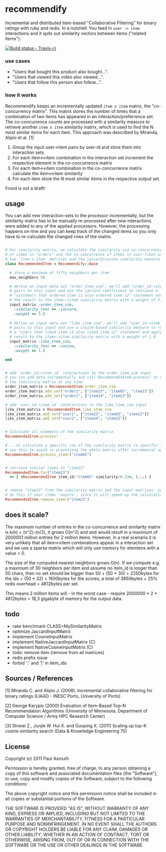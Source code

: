 recommendify
============

Incremental and distributed item-based "Collaborative Filtering" for binary ratings with ruby and redis. In a nutshell: You feed in `user -> item` interactions and it spits out similarity vectors between items ("related items"). 

[ ![Build status - Travis-ci](https://secure.travis-ci.org/paulasmuth/recommendify.png) ](http://travis-ci.org/paulasmuth/recommendify)

### use cases

+ "Users that bought this product also bought...". 
+ "Users that viewed this video also viewed...". 
+ "Users that follow this person also follow...". 



### how it works

Recommendify keeps an incrementally updated `item x item` matrix, the "co-concurrency matrix". This matrix stores the number of times that a combination of two items has appeared in an interaction/preferrence set. The co-concurrence counts are processed with a similarity measure to retrieve another `item x item` similarity matrix, which is used to find the N most similar items for each item. This approach was described by Miranda, Alipio et al. [1]

1. Group the input user->item pairs by user-id and store them into interaction sets
2. For each item<->item combination in the interaction set increment the respective element in the co-concurrence matrix
3. For each item<->item combination in the co-concurrence matrix calculate the item<->item similarity
3. For each item store the N most similar items in the respective output set.


Fnord is not a draft!



usage
-----

You can add new interaction-sets to the processor incrementally, but the similarity matrix has to be manually re-processed after new interactions were added to any of the applied processors. However, the processing happens on-line and you can keep track of the changed items so you only have to re-calculate the changed rows of the matrix.

```ruby

# Our similarity matrix, we calculate the similarity via co-concurrence 
# of items in "orders" and the co-concurrence of items in user-likes using 
# two `item x item` matrices and the jaccard/cosine similarity measure.
class RecommendedItem < Recommendify::Base

  # store a maximum of fifty neighbors per item
  max_neighbors 50

  # define an input data set "order_item_sim". we'll add "order_id->item_id"
  # pairs to this input and use the jaccard coefficient to retrieve a 
  # "customers that ordered item i1 also ordered item i2" statement and apply
  # the result to the item<->item similarity matrix with a weight of 5.0
  input_matrix :order_item_sim, 
    :similarity_func => :jaccard,
    :weight => 5.0
  
  # define an input data set "like_item_sim". we'll add "user_id->item_id"
  # pairs to this input and use a cosine-based similarity measure to retrieve 
  # a "users that liked item i1 also liked item i2" statement and apply the 
  # result to the item<->item similarity matrix with a weight of 1.0
  input_matrix :like_item_sim,
    :similarity_func => :cosine,
    :weight => 1.0

end


# add `order_id->item_id` interactions to the order_item_sim input
# you can add data incrementally and call RecommendedItem.process! to update
# the similarity matrix at any time.
order_item_matrix = RecommendedItem.order_item_sim
order_item_matrix.add_set("order1", ["item23", "item65", "item23"])
order_item_matrix.add_set("order2", ["item14", "item23"])

# add `user_id->item_id` interactions to the like_time_sim input
like_item_matrix = RecommendedItem.like_item_sim
like_item_matrix.add_set("user1", ["item23", "item65", "item23"])
like_item_matrix.add_set("user2", ["item14", "item23"])


# Calculate all elements of the similarity matrix
RecommendedItem.process!

# ...or calculate a specific row of the similarity matrix (a specific item)
# use this to avoid re-processing the whole matrix after incremental updates
RecommendedItem.process_item!("item65")


# retrieve similar items to "item23"
RecommendedItem.for("item23") 
  => [ <RecommendedItem item_id:"item65" similarity:0.23>, (...) ]


# remove "item23" from the similarity matrix and the input matrices. you should 
# do this if your items 'expire', since it will speed up the calculation
RecommendedItem.remove_item!("item23") 

```


does it scale?
--------------

The maximum number of entries in the co-concurrence and similarity matrix is k(n) = (n^2)-(n/2), it grows O(n^2) and and would result in a maximum of 2000001 million entries for 2 million items. However, in a real scenario it is very unlikely that all item<->item combinations appear in a interaction set and we use a sparse matrix which will only use memory for elemtens with a value > 0.

The size of the computed nearest neighbors grows O(n). If we compute e.g. a maximum of 30 neighbors per item and assume no item_id is longer than 50 chars, then no set should be bigger than 50 + (50 * 30) = 2250bytes for the ids + (50 * 32) = 1600bytes for the scores, a total of 3850bytes + 25% redis overhead = 4812bytes per set. 

This means 2 million items will - in the worst case - require 2000000 * 2 * 4812bytes = 18,3 gigabyte of memory for the output data.


todo
-----

+ rake benchmark CLASS=MySimilarityMatrix
+ optimize JaccardInputMatrix
+ implement CosineInputMatrix
+ implement NativeJaccardInputMatrix (C)
+ implement NativeCosineInputMatrix (C)
+ todo: remove item (remove from all matrices)
+ redis prefix issue
+ forbid ':' and '|' in item_ids

Sources / References
--------------------

[1] Miranda C. and Alipio J. (2008). Incremental collaborative ﬁltering for binary ratings (LIAAD - INESC Porto, University of Porto)

[2] George Karypis (2000) Evaluation of Item-Based Top-N Recommendation Algorithms (University of Minnesota, Department of Computer Science / Army HPC Research Center)

[3] Shiwei Z., Junjie W. Hui X. and Guoping X. (2011) Scaling up top-K cosine similarity search (Data & Knowledge Engineering 70)



License
-------

Copyright (c) 2011 Paul Asmuth

Permission is hereby granted, free of charge, to any person obtaining a copy of this software and associated documentation files (the "Software"), to use, copy and modify copies of the Software, subject to the following conditions:

The above copyright notice and this permission notice shall be included in all copies or substantial portions of the Software.

THE SOFTWARE IS PROVIDED "AS IS", WITHOUT WARRANTY OF ANY KIND, EXPRESS OR IMPLIED, INCLUDING BUT NOT LIMITED TO THE WARRANTIES OF MERCHANTABILITY, FITNESS FOR A PARTICULAR PURPOSE AND NONINFRINGEMENT. IN NO EVENT SHALL THE AUTHORS OR COPYRIGHT HOLDERS BE LIABLE FOR ANY CLAIM, DAMAGES OR OTHER LIABILITY, WHETHER IN AN ACTION OF CONTRACT, TORT OR OTHERWISE, ARISING FROM, OUT OF OR IN CONNECTION WITH THE SOFTWARE OR THE USE OR OTHER DEALINGS IN THE SOFTWARE.
